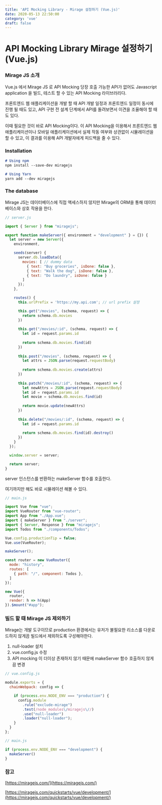 ```yaml
---
title: 'API Mocking Library - Mirage 설정하기 (Vue.js)'
date: 2020-05-13 22:50:00
category: 'vue'
draft: false
---
```


# API Mocking Library Mirage 설정하기 (Vue.js)

### Mirage JS 소개

Vue.js 에서 Mirage JS 로 API Mocking  당장 호출 가능한 API가 없어도 Javascript application 을 빌드, 테스트 할 수 있는 API Mocking 라이브러리다.

프론트엔드 웹 애플리케이션을 개발 할 때 API 개발 일정과 프론트엔드 일정이 동시에 진행 될 때도 있고, API 구현 전 설계 단계에서 API를 돌려보면서 이견을 조율해야 할 때도 있다.

이때 필요한 것이 바로 API Mocking이다. 이 API Mocking을 이용해서 프론트엔드 웹 애플리케이션이나 모바일 애플리케이션에서 실제 작동 여부와 상관없이 시뮬레이션을 할 수 있고, 이 결과를 이용해 API 개발자에게 피드백을 줄 수 있다.

### Installation

```markdown
# Using npm
npm install --save-dev miragejs

# Using Yarn
yarn add --dev miragejs
```

### The database

Mirage JS는 데이터베이스에 직접 액세스하지 않지만 Mirage의 ORM을 통해 데이터베이스와 상호 작용을 한다.

```javascript
// server.js

import { Server } from "miragejs";

export function makeServer({ environment = "development" } = {}) {
  let server = new Server({
    environment,

    seeds(server) {
      server.db.loadData({
        movies: [ // dummy data
          { text: "Buy groceries", isDone: false },
          { text: "Walk the dog", isDone: false },
          { text: "Do laundry", isDone: false }
        ]
      });
    },

    routes() {
      this.urlPrefix = 'https://my.api.com'; // url prefix 설정 

      this.get("/movies", (schema, request) => {
        return schema.db.movies
      })
      
      this.get("/movies/:id", (schema, request) => {
        let id = request.params.id
      
        return schema.db.movies.find(id)
      })
      
      this.post("/movies", (schema, request) => {
        let attrs = JSON.parse(request.requestBody)
      
        return schema.db.movies.create(attrs)
      })
      
      this.patch("/movies/:id", (schema, request) => {
        let newAttrs = JSON.parse(request.requestBody)
        let id = request.params.id
        let movie = schema.db.movies.find(id)
      
        return movie.update(newAttrs)
      })
      
      this.delete("/movies/:id", (schema, request) => {
        let id = request.params.id
      
        return schema.db.movies.find(id).destroy()
      })
    }
  });

  window.server = server;

  return server;
}
```

server 인스턴스를 반환하는 makeServer 함수를 호출한다.

여기까지만 해도 바로 시뮬레이션 해볼 수 있다.

```javascript
// main.js

import Vue from "vue";
import VueRouter from "vue-router";
import App from "./App.vue";
import { makeServer } from "./server";
import { Server, Response } from "miragejs";
import Todos from "./components/Todos";

Vue.config.productionTip = false;
Vue.use(VueRouter);

makeServer();

const router = new VueRouter({
  mode: "history",
  routes: [
    { path: "/", component: Todos },
  ]
});

new Vue({
  router,
  render: h => h(App)
}).$mount("#app");
```

### 빌드 할 때 Mirage JS 제외하기

Mirage는 개발 도구이므로 production 환경에서는 유저가 불필요한 리소스를 다운로드하지 않게끔 빌드에서 제외하도록 구성해야한다.

1. null-loader 설치
2. vue.config.js 수정
3. API mocking 이 더이상 존재하지 않기 때문에 makeServer 함수 호출하지 않게끔 변경

```javascript
// vue.config.js

module.exports = {
  chainWebpack: config => {

    if (process.env.NODE_ENV === "production") {
      config.module
        .rule("exclude-mirage")
        .test(/node_modules\/miragejs\//)
        .use("null-loader")
        .loader("null-loader");
    }
  }
};
```

```javascript
// main.js

if (process.env.NODE_ENV === "development") {
  makeServer()
}
```

### 참고

[https://miragejs.com/](https://miragejs.com/)

[https://miragejs.com/quickstarts/vue/development/](https://miragejs.com/quickstarts/vue/development/)